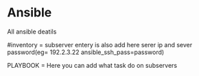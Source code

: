 # Ansible
All ansible deatils

#inventory = subserver entery is also add here serer ip and sever password(eg= 192.2.3.22 ansible_ssh_pass=password)

PLAYBOOK = Here you can add what task do on subservers


